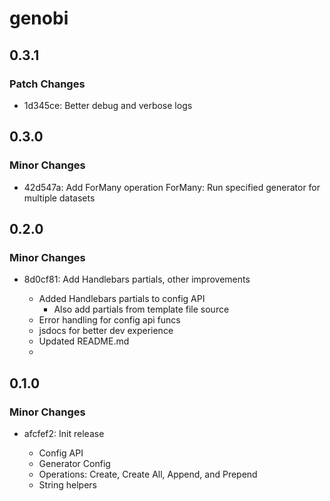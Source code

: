 # genobi

## 0.3.1

### Patch Changes

- 1d345ce: Better debug and verbose logs

## 0.3.0

### Minor Changes

- 42d547a: Add ForMany operation
  ForMany: Run specified generator for multiple datasets

## 0.2.0

### Minor Changes

- 8d0cf81: Add Handlebars partials, other improvements

  - Added Handlebars partials to config API
    - Also add partials from template file source
  - Error handling for config api funcs
  - jsdocs for better dev experience
  - Updated README.md
  -

## 0.1.0

### Minor Changes

- afcfef2: Init release

  - Config API
  - Generator Config
  - Operations: Create, Create All, Append, and Prepend
  - String helpers
